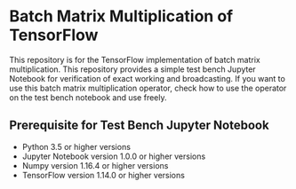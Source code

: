# Batch Matrix Multiplication of TensorFlow

This repository is for the TensorFlow implementation of batch matrix multiplication. This repository provides a simple test bench Jupyter Notebook for verification of exact working and broadcasting. If you want to use this batch matrix multiplication operator, check how to use the operator on the test bench notebook and use freely.

## Prerequisite for Test Bench Jupyter Notebook

- Python 3.5 or higher versions
- Jupyter Notebook version 1.0.0 or higher versions
- Numpy version 1.16.4 or higher versions
- TensorFlow version 1.14.0 or higher versions
